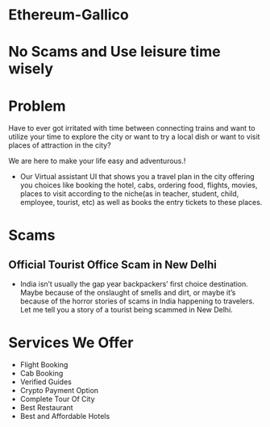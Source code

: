 # Ethereum-Gallico
# No Scams and Use leisure time wisely

# Problem 

Have to ever got irritated with time between connecting trains and want to utilize your time to explore the city or want to try a local dish or want to visit places of attraction in the city?

We are here to make your life easy and adventurous.!

* Our Virtual assistant UI that shows you a travel plan in the city offering you choices like booking the hotel, cabs, ordering food, flights, movies, places to visit according to the niche(as in teacher, student, child, employee, tourist, etc) as well as books the entry tickets to these places.
# Scams
## Official Tourist Office Scam in New Delhi 

* India isn’t usually the gap year backpackers’ first choice destination. Maybe because of the onslaught of smells and dirt, or maybe it’s because of the horror stories of scams in India happening to travelers. Let me tell you a story of a tourist being scammed in New Delhi.


# Services We Offer

* Flight Booking
* Cab Booking
* Verified Guides
* Crypto Payment Option
* Complete Tour Of City
* Best Restaurant
* Best and Affordable Hotels

